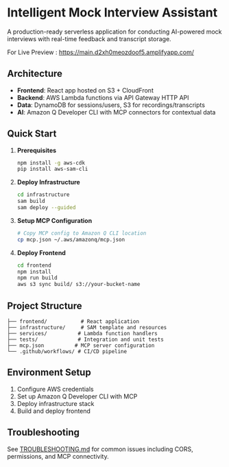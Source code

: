 # Intelligent Mock Interview Assistant

A production-ready serverless application for conducting AI-powered mock interviews with real-time feedback and transcript storage.

For Live Preview : https://main.d2xh0meozdoof5.amplifyapp.com/

## Architecture

- **Frontend**: React app hosted on S3 + CloudFront
- **Backend**: AWS Lambda functions via API Gateway HTTP API
- **Data**: DynamoDB for sessions/users, S3 for recordings/transcripts
- **AI**: Amazon Q Developer CLI with MCP connectors for contextual data

## Quick Start

1. **Prerequisites**
   ```bash
   npm install -g aws-cdk
   pip install aws-sam-cli
   ```

2. **Deploy Infrastructure**
   ```bash
   cd infrastructure
   sam build
   sam deploy --guided
   ```

3. **Setup MCP Configuration**
   ```bash
   # Copy MCP config to Amazon Q CLI location
   cp mcp.json ~/.aws/amazonq/mcp.json
   ```

4. **Deploy Frontend**
   ```bash
   cd frontend
   npm install
   npm run build
   aws s3 sync build/ s3://your-bucket-name
   ```

## Project Structure

```
├── frontend/           # React application
├── infrastructure/     # SAM template and resources
├── services/          # Lambda function handlers
├── tests/             # Integration and unit tests
├── mcp.json          # MCP server configuration
└── .github/workflows/ # CI/CD pipeline
```

## Environment Setup

1. Configure AWS credentials
2. Set up Amazon Q Developer CLI with MCP
3. Deploy infrastructure stack
4. Build and deploy frontend

## Troubleshooting

See [TROUBLESHOOTING.md](./TROUBLESHOOTING.md) for common issues including CORS, permissions, and MCP connectivity.
